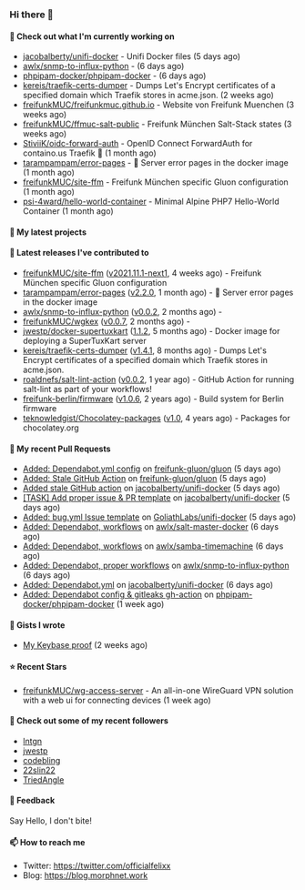 ### Hi there 👋

#### 👷 Check out what I'm currently working on

- [jacobalberty/unifi-docker](https://github.com/jacobalberty/unifi-docker) - Unifi Docker files (5 days ago)
- [awlx/snmp-to-influx-python](https://github.com/awlx/snmp-to-influx-python) -  (6 days ago)
- [phpipam-docker/phpipam-docker](https://github.com/phpipam-docker/phpipam-docker) -  (6 days ago)
- [kereis/traefik-certs-dumper](https://github.com/kereis/traefik-certs-dumper) - Dumps Let&#39;s Encrypt certificates of a specified domain which Traefik stores in acme.json. (2 weeks ago)
- [freifunkMUC/freifunkmuc.github.io](https://github.com/freifunkMUC/freifunkmuc.github.io) - Website von Freifunk Muenchen (3 weeks ago)
- [freifunkMUC/ffmuc-salt-public](https://github.com/freifunkMUC/ffmuc-salt-public) - Freifunk München Salt-Stack states (3 weeks ago)
- [StiviiK/oidc-forward-auth](https://github.com/StiviiK/oidc-forward-auth) - OpenID Connect ForwardAuth for containo.us Traefik 🔐 (1 month ago)
- [tarampampam/error-pages](https://github.com/tarampampam/error-pages) - :construction: Server error pages in the docker image (1 month ago)
- [freifunkMUC/site-ffm](https://github.com/freifunkMUC/site-ffm) - Freifunk München specific Gluon configuration (1 month ago)
- [psi-4ward/hello-world-container](https://github.com/psi-4ward/hello-world-container) - Minimal Alpine PHP7 Hello-World Container (1 month ago)

#### 🌱 My latest projects


#### 🔭 Latest releases I've contributed to

- [freifunkMUC/site-ffm](https://github.com/freifunkMUC/site-ffm) ([v2021.11.1-next1](https://github.com/freifunkMUC/site-ffm/releases/tag/v2021.11.1-next1), 4 weeks ago) - Freifunk München specific Gluon configuration
- [tarampampam/error-pages](https://github.com/tarampampam/error-pages) ([v2.2.0](https://github.com/tarampampam/error-pages/releases/tag/v2.2.0), 1 month ago) - :construction: Server error pages in the docker image
- [awlx/snmp-to-influx-python](https://github.com/awlx/snmp-to-influx-python) ([v0.0.2](https://github.com/awlx/snmp-to-influx-python/releases/tag/v0.0.2), 2 months ago) - 
- [freifunkMUC/wgkex](https://github.com/freifunkMUC/wgkex) ([v0.0.7](https://github.com/freifunkMUC/wgkex/releases/tag/v0.0.7), 2 months ago) - 
- [jwestp/docker-supertuxkart](https://github.com/jwestp/docker-supertuxkart) ([1.1.2](https://github.com/jwestp/docker-supertuxkart/releases/tag/1.1.2), 5 months ago) - Docker image for deploying a SuperTuxKart server
- [kereis/traefik-certs-dumper](https://github.com/kereis/traefik-certs-dumper) ([v1.4.1](https://github.com/kereis/traefik-certs-dumper/releases/tag/v1.4.1), 8 months ago) - Dumps Let&#39;s Encrypt certificates of a specified domain which Traefik stores in acme.json.
- [roaldnefs/salt-lint-action](https://github.com/roaldnefs/salt-lint-action) ([v0.0.2](https://github.com/roaldnefs/salt-lint-action/releases/tag/v0.0.2), 1 year ago) - GitHub Action for running salt-lint as part of your workflows!
- [freifunk-berlin/firmware](https://github.com/freifunk-berlin/firmware) ([v1.0.6](https://github.com/freifunk-berlin/firmware/releases/tag/v1.0.6), 2 years ago) - Build system for Berlin firmware
- [teknowledgist/Chocolatey-packages](https://github.com/teknowledgist/Chocolatey-packages) ([v1.0](https://github.com/teknowledgist/Chocolatey-packages/releases/tag/v1.0), 4 years ago) - Packages for chocolatey.org

#### 🔨 My recent Pull Requests

- [Added: Dependabot.yml config](https://github.com/freifunk-gluon/gluon/pull/2335) on [freifunk-gluon/gluon](https://github.com/freifunk-gluon/gluon) (5 days ago)
- [Added: Stale GitHub Action](https://github.com/freifunk-gluon/gluon/pull/2334) on [freifunk-gluon/gluon](https://github.com/freifunk-gluon/gluon) (5 days ago)
- [Added stale GitHub action](https://github.com/jacobalberty/unifi-docker/pull/487) on [jacobalberty/unifi-docker](https://github.com/jacobalberty/unifi-docker) (5 days ago)
- [[TASK] Add proper issue &amp; PR template](https://github.com/jacobalberty/unifi-docker/pull/486) on [jacobalberty/unifi-docker](https://github.com/jacobalberty/unifi-docker) (5 days ago)
- [Added: bug.yml Issue template](https://github.com/GoliathLabs/unifi-docker/pull/2) on [GoliathLabs/unifi-docker](https://github.com/GoliathLabs/unifi-docker) (5 days ago)
- [Added: Dependabot, workflows](https://github.com/awlx/salt-master-docker/pull/1) on [awlx/salt-master-docker](https://github.com/awlx/salt-master-docker) (6 days ago)
- [Added: Dependabot, workflows](https://github.com/awlx/samba-timemachine/pull/11) on [awlx/samba-timemachine](https://github.com/awlx/samba-timemachine) (6 days ago)
- [Added: Dependabot, proper workflows](https://github.com/awlx/snmp-to-influx-python/pull/5) on [awlx/snmp-to-influx-python](https://github.com/awlx/snmp-to-influx-python) (6 days ago)
- [Added: Dependabot.yml](https://github.com/jacobalberty/unifi-docker/pull/484) on [jacobalberty/unifi-docker](https://github.com/jacobalberty/unifi-docker) (6 days ago)
- [Added: Dependabot config &amp; gitleaks gh-action](https://github.com/phpipam-docker/phpipam-docker/pull/14) on [phpipam-docker/phpipam-docker](https://github.com/phpipam-docker/phpipam-docker) (1 week ago)

#### 📓 Gists I wrote

- [My Keybase proof](https://gist.github.com/69863960a08efeb03ad576ccaf93d880) (2 weeks ago)

#### ⭐ Recent Stars

- [freifunkMUC/wg-access-server](https://github.com/freifunkMUC/wg-access-server) - An all-in-one WireGuard VPN solution with a web ui for connecting devices (1 week ago)

#### 👯 Check out some of my recent followers

- [lntgn](https://github.com/lntgn)
- [jwestp](https://github.com/jwestp)
- [codebling](https://github.com/codebling)
- [22slin22](https://github.com/22slin22)
- [TriedAngle](https://github.com/TriedAngle)

#### 💬 Feedback

Say Hello, I don't bite!

#### 📫 How to reach me

- Twitter: https://twitter.com/officialfelixx
- Blog: https://blog.morphnet.work